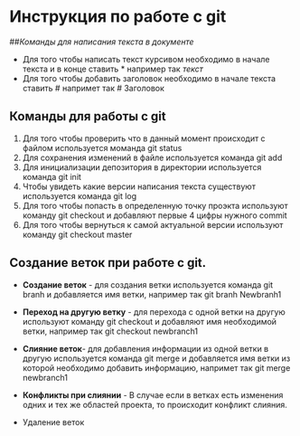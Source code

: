 # Инструкция по работе с git
##*Команды для написания текста в документе*

* Для того чтобы написать текст курсивом необходимо в начале текста и в конце ставить * например так *текст*
* Для того чтобы добавить заголовок необходимо в начале текста ставить # напримет так # Заголовок
## Команды для работы с git
1. Для того чтобы проверить что в данный момент происходит с файлом используется моманда git status
2. Для сохранения изменений в файле используется команда git add
3. Для инициализации депозитория в директории используется команда git init
4. Чтобы увидеть какие версии написания текста существуют используется команда git log
5. Для того чтобы попасть в определенную точку проэкта используют команду git checkout и добавляют первые 4 цифры нужного commit
6. Для того чтобы вернуться к самой актуальной версии используют команду git checkout master

## Создание веток при работе с git.

* **Создание веток** - для создания ветки используется команда git branh и добавляется имя ветки, например так git branh Newbranh1
* **Переход на другую ветку** - для перехода с одной ветки на другую используют команду git checkout и добавляют имя необходимой ветки, например так git checkout newbranch1

* **Слияние веток**- для добавления информации из одной ветки в другую используется команда git merge и добавляется имя ветки из которой необходимо добавить информацию, напримет так git merge newbranch1

* **Конфликты при слиянии** - В случае если в ветках есть изменения одних и тех же областей проекта, то происходит конфликт слияния.

* Удаление веток
